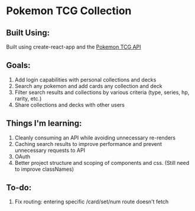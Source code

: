 # Pokemon TCG Collection

## Built Using:

Built using create-react-app and the [Pokemon TCG API](https://pokemontcg.io)

## Goals:

1.  Add login capabilities with personal collections and decks
2.  Search any pokemon and add cards any collection and deck
3.  Filter search results and collections by various criteria (type, series, hp, rarity, etc.)
4.  Share collections and decks with other users

## Things I'm learning:

1.  Cleanly consuming an API while avoiding unnecessary re-renders
2.  Caching search results to improve performance and prevent unnecessary requests to API
3.  OAuth
4.  Better project structure and scoping of components and css. (Still need to improve classNames)

## To-do:

1. Fix routing: entering specific /card/set/num route doesn't fetch
